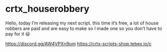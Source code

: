 # crtx_houserobbery

Hello, today I’m releasing my next script. this time it’s free, a lot of house robbers are paid and are easy to make so I made one so you don’t have to pay for it :smiley:

https://discord.gg/AW4VPXn9um
 https://crtx-scripts-shop.tebex.io/c
